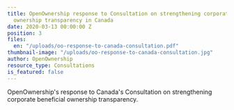 ```yaml
---
title: OpenOwnership response to Consultation on strengthening corporate beneficial
  ownership transparency in Canada
date: 2020-03-13 00:00:00 Z
position: 3
files:
  en: "/uploads/oo-response-to-canada-consultation.pdf"
thumbnail-image: "/uploads/oo-response-to-canada-consultation.jpg"
author: OpenOwnership
resource_type: Consultations
is_featured: false
---
```


OpenOwnership's response to Canada's Consultation on strengthening corporate beneficial ownership transparency.
